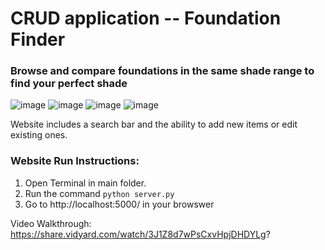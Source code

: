 # CRUD application -- Foundation Finder
### Browse and compare foundations in the same shade range to find your perfect shade

![image](https://github.com/honganndo/Foundation-Finder/assets/45318997/f23c87e6-ab4c-4538-87d9-931442ea87dd)
![image](https://github.com/honganndo/Foundation-Finder/assets/45318997/66c7ace1-9fd1-48d2-9304-039817471b60)
![image](https://github.com/honganndo/Foundation-Finder/assets/45318997/526b6e73-4325-4e87-8358-b63009630086)
![image](https://github.com/honganndo/Foundation-Finder/assets/45318997/9b83a7e1-e1ab-400b-a58d-46c557995627)

Website includes a search bar and the ability to add new items or edit existing ones. <br>

### Website Run Instructions:
1. Open Terminal in main folder.
2. Run the command `python server.py`
3. Go to http://localhost:5000/ in your browswer

Video Walkthrough: https://share.vidyard.com/watch/3J1Z8d7wPsCxvHpjDHDYLg?
